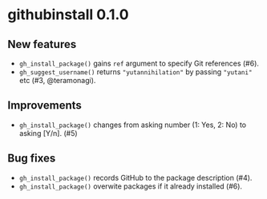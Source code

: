 # githubinstall 0.1.0

## New features

- `gh_install_package()` gains `ref` argument to specify Git references (#6).
- `gh_suggest_username()` returns `"yutannihilation"` by passing `"yutani"` etc (#3, @teramonagi).

## Improvements

- `gh_install_package()` changes from asking number (1: Yes, 2: No) to asking [Y/n]. (#5)

## Bug fixes

- `gh_install_package()` records GitHub to the package description (#4).
- `gh_install_package()` overwite packages if it already installed (#6).
